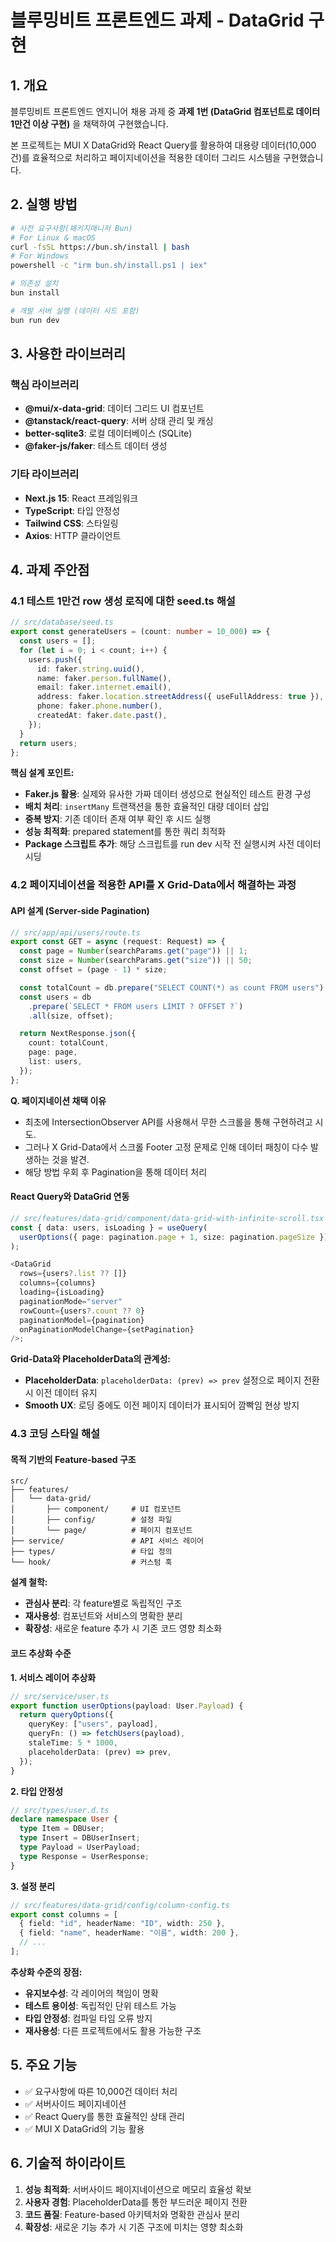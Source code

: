 # 블루밍비트 프론트엔드 과제 - DataGrid 구현

## 1. 개요

블루밍비트 프론트엔드 엔지니어 채용 과제 중 **과제 1번 (DataGrid 컴포넌트로 데이터 1만건 이상 구현)** 을 채택하여 구현했습니다.

본 프로젝트는 MUI X DataGrid와 React Query를 활용하여 대용량 데이터(10,000건)를 효율적으로 처리하고 페이지네이션을 적용한 데이터 그리드 시스템을 구현했습니다.

## 2. 실행 방법

```bash
# 사전 요구사항(패키지매니저 Bun)
# For Linux & macOS
curl -fsSL https://bun.sh/install | bash
# For Windows
powershell -c "irm bun.sh/install.ps1 | iex"
```

```bash
# 의존성 설치
bun install

# 개발 서버 실행 (데이터 시드 포함)
bun run dev
```

## 3. 사용한 라이브러리

### 핵심 라이브러리

- **@mui/x-data-grid**: 데이터 그리드 UI 컴포넌트
- **@tanstack/react-query**: 서버 상태 관리 및 캐싱
- **better-sqlite3**: 로컬 데이터베이스 (SQLite)
- **@faker-js/faker**: 테스트 데이터 생성

### 기타 라이브러리

- **Next.js 15**: React 프레임워크
- **TypeScript**: 타입 안정성
- **Tailwind CSS**: 스타일링
- **Axios**: HTTP 클라이언트

## 4. 과제 주안점

### 4.1 테스트 1만건 row 생성 로직에 대한 seed.ts 해설

```typescript
// src/database/seed.ts
export const generateUsers = (count: number = 10_000) => {
  const users = [];
  for (let i = 0; i < count; i++) {
    users.push({
      id: faker.string.uuid(),
      name: faker.person.fullName(),
      email: faker.internet.email(),
      address: faker.location.streetAddress({ useFullAddress: true }),
      phone: faker.phone.number(),
      createdAt: faker.date.past(),
    });
  }
  return users;
};
```

**핵심 설계 포인트:**

- **Faker.js 활용**: 실제와 유사한 가짜 데이터 생성으로 현실적인 테스트 환경 구성
- **배치 처리**: `insertMany` 트랜잭션을 통한 효율적인 대량 데이터 삽입
- **중복 방지**: 기존 데이터 존재 여부 확인 후 시드 실행
- **성능 최적화**: prepared statement를 통한 쿼리 최적화
- **Package 스크립트 추가**: 해당 스크립트를 run dev 시작 전 실행시켜 사전 데이터 시딩

### 4.2 페이지네이션을 적용한 API를 X Grid-Data에서 해결하는 과정

#### API 설계 (Server-side Pagination)

```typescript
// src/app/api/users/route.ts
export const GET = async (request: Request) => {
  const page = Number(searchParams.get("page")) || 1;
  const size = Number(searchParams.get("size")) || 50;
  const offset = (page - 1) * size;

  const totalCount = db.prepare("SELECT COUNT(*) as count FROM users").get();
  const users = db
    .prepare(`SELECT * FROM users LIMIT ? OFFSET ?`)
    .all(size, offset);

  return NextResponse.json({
    count: totalCount,
    page: page,
    list: users,
  });
};
```

**Q. 페이지네이션 채택 이유**

- 최초에 IntersectionObserver API를 사용해서 무한 스크롤을 통해 구현하려고 시도.
- 그러나 X Grid-Data에서 스크롤 Footer 고정 문제로 인해 데이터 패칭이 다수 발생하는 것을 발견.
- 해당 방법 우회 후 Pagination을 통해 데이터 처리

#### React Query와 DataGrid 연동

```typescript
// src/features/data-grid/component/data-grid-with-infinite-scroll.tsx
const { data: users, isLoading } = useQuery(
  userOptions({ page: pagination.page + 1, size: pagination.pageSize })
);

<DataGrid
  rows={users?.list ?? []}
  columns={columns}
  loading={isLoading}
  paginationMode="server"
  rowCount={users?.count ?? 0}
  paginationModel={pagination}
  onPaginationModelChange={setPagination}
/>;
```

**Grid-Data와 PlaceholderData의 관계성:**

- **PlaceholderData**: `placeholderData: (prev) => prev` 설정으로 페이지 전환 시 이전 데이터 유지
- **Smooth UX**: 로딩 중에도 이전 페이지 데이터가 표시되어 깜빡임 현상 방지

### 4.3 코딩 스타일 해설

#### 목적 기반의 Feature-based 구조

```
src/
├── features/
│   └── data-grid/
│       ├── component/     # UI 컴포넌트
│       ├── config/        # 설정 파일
│       └── page/          # 페이지 컴포넌트
├── service/               # API 서비스 레이어
├── types/                 # 타입 정의
└── hook/                  # 커스텀 훅
```

**설계 철학:**

- **관심사 분리**: 각 feature별로 독립적인 구조
- **재사용성**: 컴포넌트와 서비스의 명확한 분리
- **확장성**: 새로운 feature 추가 시 기존 코드 영향 최소화

#### 코드 추상화 수준

**1. 서비스 레이어 추상화**

```typescript
// src/service/user.ts
export function userOptions(payload: User.Payload) {
  return queryOptions({
    queryKey: ["users", payload],
    queryFn: () => fetchUsers(payload),
    staleTime: 5 * 1000,
    placeholderData: (prev) => prev,
  });
}
```

**2. 타입 안정성**

```typescript
// src/types/user.d.ts
declare namespace User {
  type Item = DBUser;
  type Insert = DBUserInsert;
  type Payload = UserPayload;
  type Response = UserResponse;
}
```

**3. 설정 분리**

```typescript
// src/features/data-grid/config/column-config.ts
export const columns = [
  { field: "id", headerName: "ID", width: 250 },
  { field: "name", headerName: "이름", width: 200 },
  // ...
];
```

**추상화 수준의 장점:**

- **유지보수성**: 각 레이어의 책임이 명확
- **테스트 용이성**: 독립적인 단위 테스트 가능
- **타입 안정성**: 컴파일 타임 오류 방지
- **재사용성**: 다른 프로젝트에서도 활용 가능한 구조

## 5. 주요 기능

- ✅ 요구사항에 따른 10,000건 데이터 처리
- ✅ 서버사이드 페이지네이션
- ✅ React Query를 통한 효율적인 상태 관리
- ✅ MUI X DataGrid의 기능 활용

## 6. 기술적 하이라이트

1. **성능 최적화**: 서버사이드 페이지네이션으로 메모리 효율성 확보
2. **사용자 경험**: PlaceholderData를 통한 부드러운 페이지 전환
3. **코드 품질**: Feature-based 아키텍처와 명확한 관심사 분리
4. **확장성**: 새로운 기능 추가 시 기존 구조에 미치는 영향 최소화
